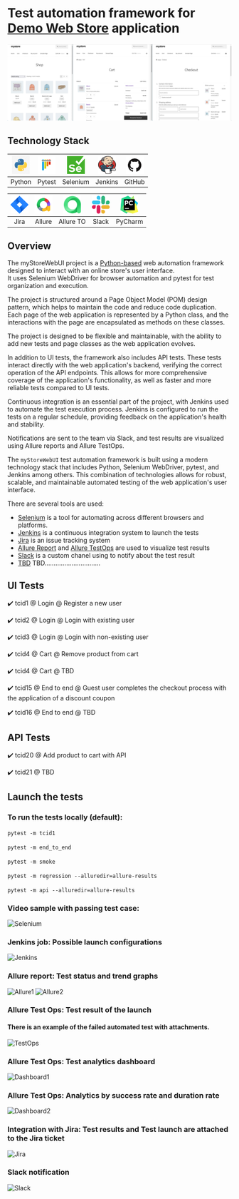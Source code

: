 # Test automation framework for [Demo Web Store](http://happyharbor.com) application







![logo.png](src/readme_page_media/logo/Logo.png)


## Technology Stack

| <a href="https://www.python.org/"><img src="src/readme_page_media/logo/Python.png" width="40" height="40"  alt="Python"/></a> | <a href="https://docs.pytest.org/en/8.0.x/contents.html"><img src="src/readme_page_media/logo/Pytest.png" width="40" height="40"  alt="Pytest"/></a> | <a href="https://www.selenium.dev/"><img src="src/readme_page_media/logo/Selenium.png" width="40" height="40"  alt="selenium"/></a> | <a href="https://www.jenkins.io/"><img src="src/readme_page_media/logo/Jenkins.png" width="40" height="40"  alt="jenkins"/></a> | <a href="https://github.com/"><img src="src/readme_page_media/logo/GitHub.png" width="40" height="40"  alt="GitHub"/></a> |
|:-----------------------------------------------------------------------------------------------------------------------------:|:----------------------------------------------------------------------------------------------------------------------------------------------------:| :---------: | :---------: |:----------------------------------------------------------------------------------------------------------------------------------:|
|                                                            Python                                                             |                                       Pytest                                                                                                       | Selenium | Jenkins |                                                              GitHub                                                               |

| <a href="https://www.atlassian.com/software/jira"><img src="src/readme_page_media/logo/Jira.png" width="40" height="40"  alt="Jira"/></a> | <a href="https://allurereport.org/"><img src="src/readme_page_media/logo/Allure.png" width="40" height="40"  alt="Allure"/></a> |<a href="https://docs.qameta.io/allure-testops//"><img src="src/readme_page_media/logo/AllureTO.png" width="40" height="40"  alt="AllureTestOps"/></a> | <a href="https://slack.com/"><img src="src/readme_page_media/logo/Slack.png" width="40" height="40"  alt="Slack"/></a> | <a href="https://www.jetbrains.com/pycharm/"><img src="src/readme_page_media/logo/PyCharm.png" width="40" height="40"  alt="PyCharm"/></a> |
| :---------: | :---------: | :---------: | :---------: | :---------: |
| Jira | Allure | Allure TO | Slack | PyCharm |

## Overview
The myStoreWebUI project is a [Python-based](https://www.python.org/) web automation framework designed to interact with an online store's user interface.   
It uses Selenium WebDriver for browser automation and pytest for test organization and execution.  

The project is structured around a Page Object Model (POM) design pattern, which helps to maintain the code and reduce code duplication.                    
Each page of the web application is represented by a Python class, and the interactions with the page are encapsulated as methods on these classes.

The project is designed to be flexible and maintainable, with the ability to add new tests and page classes as the web application evolves.

In addition to UI tests, the framework also includes API tests. These tests interact directly with the web application's backend, verifying the correct operation of the API endpoints. This allows for more comprehensive coverage of the application's functionality, as well as faster and more reliable tests compared to UI tests.

Continuous integration is an essential part of the project, with Jenkins used to automate the test execution process. Jenkins is configured to run the tests on a regular schedule, providing feedback on the application's health and stability.

Notifications are sent to the team via Slack, and test results are visualized using Allure reports and Allure TestOps.





The `myStoreWebUI` test automation framework is built using a modern technology stack that includes Python, Selenium WebDriver, pytest, and Jenkins among others. This combination of technologies allows for robust, scalable, and maintainable automated testing of the web application's user interface.




There are several tools are used:

* [Selenium](https://www.selenium.dev/) is a tool for automating across different browsers and platforms.
* [Jenkins](https://www.jenkins.io/) is a continuous integration system to launch the tests
* [Jira](https://www.atlassian.com/software/jira) is an issue tracking system
* [Allure Report](http://allure.qatools.ru) and [Allure TestOps](https://docs.qameta.io/allure-testops/) are used to visualize test results
* [Slack](https://slack.com/) is a custom chanel using to notify about the test result
* [TBD](https://slack.com/) TBD...............................

## UI Tests

:heavy_check_mark: tcid1 @ Login @ Register a new user

:heavy_check_mark: tcid2 @ Login @ Login with existing user

:heavy_check_mark: tcid3 @ Login @ Login with non-existing user

:heavy_check_mark: tcid4 @ Cart @ Remove product from cart

:heavy_check_mark: tcid4 @ Cart @ TBD

:heavy_check_mark: tcid15 @ End to end @ Guest user completes the checkout process with the application of a discount coupon

:heavy_check_mark: tcid16 @ End to end @ TBD  

## API Tests
:heavy_check_mark: tcid20 @ Add product to cart with API

:heavy_check_mark: tcid21 @ TBD   


## Launch the tests

### To run the tests locally (default):

```
pytest -m tcid1

pytest -m end_to_end

pytest -m smoke

pytest -m regression --alluredir=allure-results

pytest -m api --alluredir=allure-results
```

### Video sample with passing test case:
![Selenium](./images/register.gif)

### Jenkins job: Possible launch configurations
![Jenkins](./images/jenkins.png)

### Allure report: Test status and trend graphs
![Allure1](./images/alllure_grapths.png)
![Allure2](./images/allure_report.png)

### Allure Test Ops: Test result of the launch
#### There is an example of the failed automated test with attachments.
![TestOps](./images/failed_test.png)

### Allure Test Ops: Test analytics dashboard
![Dashboard1](./images/Overview.png)

### Allure Test Ops: Analytics by success rate and duration rate 
![Dashboard2](./images/Automatio-types.png)

### Integration with Jira: Test results and Test launch are attached to the Jira ticket
![Jira](./images/jira-ticket.png)

### Slack notification
![Slack](./images/slack.png)

